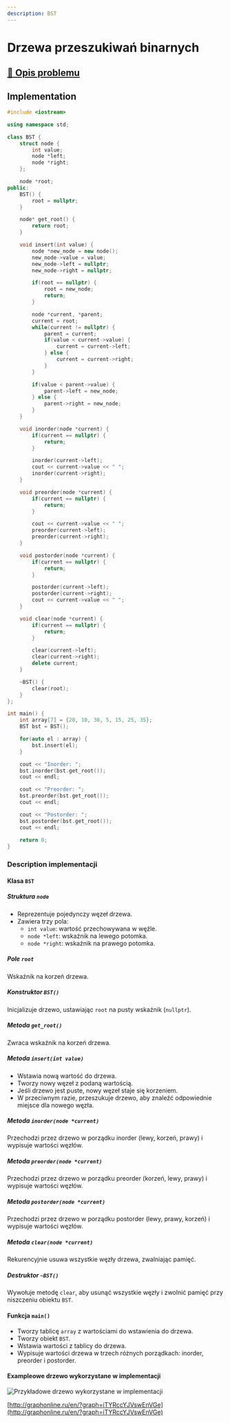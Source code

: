 ```yaml
---
description: BST
---
```


# Drzewa przeszukiwań binarnych

## [:link: Opis problemu](../../../../algorithms/structures/bst.md)

## Implementation

```cpp linenums="1"
#include <iostream>

using namespace std;

class BST {
    struct node {
        int value;
        node *left;
        node *right;
    };

    node *root;
public:
    BST() {
        root = nullptr;
    }

    node* get_root() {
        return root;
    }

    void insert(int value) {
        node *new_node = new node();
        new_node->value = value;
        new_node->left = nullptr;
        new_node->right = nullptr;

        if(root == nullptr) {
            root = new_node;
            return;
        }

        node *current, *parent;
        current = root;
        while(current != nullptr) {
            parent = current;
            if(value < current->value) {
                current = current->left;
            } else {
                current = current->right;
            }
        }

        if(value < parent->value) {
            parent->left = new_node;
        } else {
            parent->right = new_node;
        }
    }

    void inorder(node *current) {
        if(current == nullptr) {
            return;
        }

        inorder(current->left);
        cout << current->value << " ";
        inorder(current->right);
    }

    void preorder(node *current) {
        if(current == nullptr) {
            return;
        }

        cout << current->value << " ";
        preorder(current->left);
        preorder(current->right);
    }

    void postorder(node *current) {
        if(current == nullptr) {
            return;
        }

        postorder(current->left);
        postorder(current->right);
        cout << current->value << " ";
    }

    void clear(node *current) {
        if(current == nullptr) {
            return;
        }

        clear(current->left);
        clear(current->right);
        delete current;
    }

    ~BST() {
        clear(root);
    }
};

int main() {
    int array[7] = {20, 10, 30, 5, 15, 25, 35};
    BST bst = BST();

    for(auto el : array) {
        bst.insert(el);
    }

    cout << "Inorder: ";
    bst.inorder(bst.get_root());
    cout << endl;

    cout << "Preorder: ";
    bst.preorder(bst.get_root());
    cout << endl;

    cout << "Postorder: ";
    bst.postorder(bst.get_root());
    cout << endl;
    
    return 0;
}
```

### Description implementacji

#### Klasa `BST`

##### Struktura `node`

- Reprezentuje pojedynczy węzeł drzewa.
- Zawiera trzy pola:
  - `int value`: wartość przechowywana w węźle.
  - `node *left`: wskaźnik na lewego potomka.
  - `node *right`: wskaźnik na prawego potomka.

##### Pole `root`

Wskaźnik na korzeń drzewa.

##### Konstruktor `BST()`

Inicjalizuje drzewo, ustawiając `root` na pusty wskaźnik (`nullptr`).

##### Metoda `get_root()`

Zwraca wskaźnik na korzeń drzewa.

##### Metoda `insert(int value)`

- Wstawia nową wartość do drzewa.
- Tworzy nowy węzeł z podaną wartością.
- Jeśli drzewo jest puste, nowy węzeł staje się korzeniem.
- W przeciwnym razie, przeszukuje drzewo, aby znaleźć odpowiednie miejsce dla nowego węzła.

##### Metoda `inorder(node *current)`

Przechodzi przez drzewo w porządku inorder (lewy, korzeń, prawy) i wypisuje wartości węzłów.

##### Metoda `preorder(node *current)`

Przechodzi przez drzewo w porządku preorder (korzeń, lewy, prawy) i wypisuje wartości węzłów.

##### Metoda `postorder(node *current)`

Przechodzi przez drzewo w porządku postorder (lewy, prawy, korzeń) i wypisuje wartości węzłów.

##### Metoda `clear(node *current)`

Rekurencyjnie usuwa wszystkie węzły drzewa, zwalniając pamięć.

##### Destruktor `~BST()`

Wywołuje metodę `clear`, aby usunąć wszystkie węzły i zwolnić pamięć przy niszczeniu obiektu `BST`.

#### Funkcja `main()`

- Tworzy tablicę `array` z wartościami do wstawienia do drzewa.
- Tworzy obiekt `BST`.
- Wstawia wartości z tablicy do drzewa.
- Wypisuje wartości drzewa w trzech różnych porządkach: inorder, preorder i postorder.


#### Exampleowe drzewo wykorzystane w implementacji

![Przykładowe drzewo wykorzystane w implementacji](<../../../../assets/image (10).png>)

[http://graphonline.ru/en/?graph=iTYRccYJVswEnVGe](http://graphonline.ru/en/?graph=iTYRccYJVswEnVGe)
